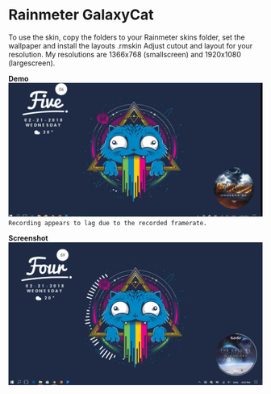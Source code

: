 # Rainmeter GalaxyCat
To use the skin, copy the folders to your Rainmeter skins folder, set the wallpaper and install the layouts .rmskin
Adjust cutout and layout for your resolution. My resolutions are 1366x768 (smallscreen) and 1920x1080 (largescreen).

**Demo**
![Demo Gif](Demo.gif)
`Recording appears to lag due to the recorded framerate.`

**Screenshot**
![Demo Screenshot](DirtyScreenshot.png)
